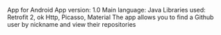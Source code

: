 App for Android
App version: 1.0
Main language: Java
Libraries used: Retrofit 2, ok Http, Picasso, Material 
The app allows you to find a Github user by nickname and view their repositories
